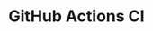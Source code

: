 # GitHub Actions CI




























































































































































































































































































































































































































































































































































































































































































































































































































































































































































































































































































































































































































































































































































































































































































































































































































































































































































































































































































































































































































































































































































































































































































































































































































































































































































































































































































































































































































































































































































































































































































































































































































































































































































































































































































































































































































































































































































































































